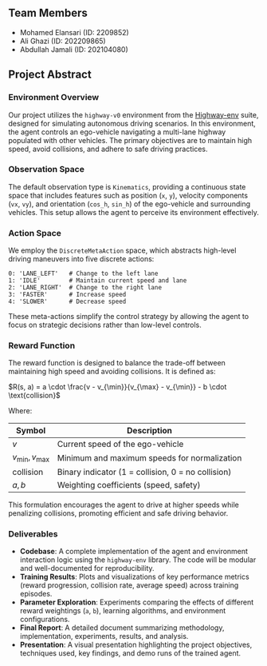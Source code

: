 ## **Team Members**

- Mohamed Elansari (ID: 2209852)
- Ali Ghazi (ID: 202209865)
- Abdullah Jamali (ID: 202104080)
## **Project Abstract**

### **Environment Overview**

Our project utilizes the `highway-v0` environment from the [Highway-env](https://highway-env.farama.org/environments/highway/) suite, designed for simulating autonomous driving scenarios. In this environment, the agent controls an ego-vehicle navigating a multi-lane highway populated with other vehicles. The primary objectives are to maintain high speed, avoid collisions, and adhere to safe driving practices.

### **Observation Space**

The default observation type is `Kinematics`, providing a continuous state space that includes features such as position (`x`, `y`), velocity components (`vx`, `vy`), and orientation (`cos_h`, `sin_h`) of the ego-vehicle and surrounding vehicles. This setup allows the agent to perceive its environment effectively.

### **Action Space**

We employ the `DiscreteMetaAction` space, which abstracts high-level driving maneuvers into five discrete actions:

```
0: 'LANE_LEFT'   # Change to the left lane
1: 'IDLE'        # Maintain current speed and lane
2: 'LANE_RIGHT'  # Change to the right lane
3: 'FASTER'      # Increase speed
4: 'SLOWER'      # Decrease speed

```

These meta-actions simplify the control strategy by allowing the agent to focus on strategic decisions rather than low-level controls. 

### **Reward Function**
The reward function is designed to balance the trade-off between maintaining high speed and avoiding collisions. It is defined as:

$R(s, a) = a \cdot \frac{v - v_{\min}}{v_{\max} - v_{\min}} - b \cdot \text{collision}$

Where:

| Symbol              | Description                                           |
|---------------------|-------------------------------------------------------|
| $v$                 | Current speed of the ego-vehicle                      |
| $v_{\min}, v_{\max}$| Minimum and maximum speeds for normalization         |
| $\text{collision}$  | Binary indicator ($1$ = collision, $0$ = no collision)|
| $a, b$              | Weighting coefficients (speed, safety)                |


This formulation encourages the agent to drive at higher speeds while penalizing collisions, promoting efficient and safe driving behavior.

### **Deliverables**
- **Codebase**: A complete implementation of the agent and environment interaction logic using the `highway-env` library. The code will be modular and well-documented for reproducibility.
- **Training Results**: Plots and visualizations of key performance metrics (reward progression, collision rate, average speed) across training episodes.
- **Parameter Exploration**: Experiments comparing the effects of different reward weightings (`a`, `b`), learning algorithms, and environment configurations.
- **Final Report**: A detailed document summarizing methodology, implementation, experiments, results, and analysis.
- **Presentation**: A visual presentation highlighting the project objectives, techniques used, key findings, and demo runs of the trained agent.
